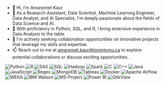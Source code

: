 - 👋 Hi, I’m Amarpreet Kaur
- 👀 As a Research Assistant, Data Scientist, Machine Learning Engineer, Data Analyst, and AI Specialist, I'm deeply passionate about the fields of Data Science and AI.
- 🌱 With proficiency in Python, SQL, and R, I bring extensive experience in Data Analysis to the table.
- 💞️  I'm actively seeking collaboration opportunities on innovative projects that leverage my skills and expertise.
- 📫  Reach out to me at amarpreet.kaur@torontomu.ca to explore potential collaborations or discuss exciting opportunities.


![Python](https://img.shields.io/badge/-Python-3776AB?style=flat-square&logo=Python&logoColor=white)
![R](https://img.shields.io/badge/-R-276DC3?style=flat-square&logo=r&logoColor=white)
![SAS](https://img.shields.io/badge/-SAS-CA2129?style=flat-square&logo=SAS&logoColor=white)
![SQL](https://img.shields.io/badge/-SQL-336791?style=flat-square&logo=postgresql&logoColor=white)
![Hadoop](https://img.shields.io/badge/-Hadoop-66CCFF?style=flat-square&logo=ApacheHadoop&logoColor=white)
![Spark](https://img.shields.io/badge/-Spark-E25A1C?style=flat-square&logo=ApacheSpark&logoColor=white)
![C](https://img.shields.io/badge/-C-A8B9CC?style=flat-square&logo=c&logoColor=white)
![C++](https://img.shields.io/badge/-C++-00599C?style=flat-square&logo=cplusplus&logoColor=white)
![Java](https://img.shields.io/badge/-Java-007396?style=flat-square&logo=java&logoColor=white)
![JavaScript](https://img.shields.io/badge/-JavaScript-F7DF1E?style=flat-square&logo=javascript&logoColor=black)
![Regex](https://img.shields.io/badge/-Regex-FFDD0D?style=flat-square&logo=JSFiddle&logoColor=black)
![MongoDB](https://img.shields.io/badge/-MongoDB-47A248?style=flat-square&logo=MongoDB&logoColor=white)
![Tableau](https://img.shields.io/badge/-Tableau-E97627?style=flat-square&logo=Tableau&logoColor=white)
![Docker](https://img.shields.io/badge/-Docker-2496ED?style=flat-square&logo=Docker&logoColor=white)
![Apache Airflow](https://img.shields.io/badge/-Apache%20Airflow-017CEE?style=flat-square&logo=ApacheAirflow&logoColor=white)
![WEKA](https://img.shields.io/badge/-WEKA-000000?style=flat-square)
![IBM Watson](https://img.shields.io/badge/-IBM%20Watson-BE95FF?style=flat-square)
![MS-Project](https://img.shields.io/badge/-MS%20Project-217346?style=flat-square)
![Power BI](https://img.shields.io/badge/-Power%20BI-F2C811?style=flat-square)
![QlikView](https://img.shields.io/badge/-QlikView-FF4C4C?style=flat-square)
